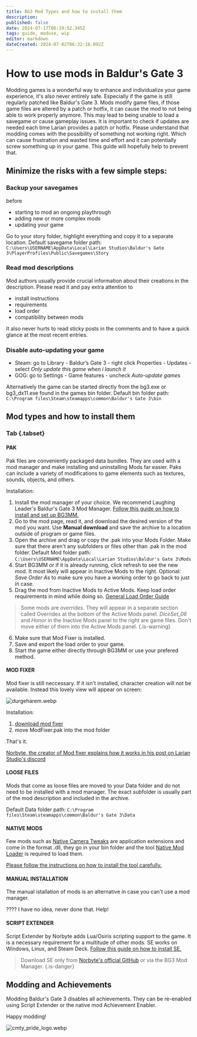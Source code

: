 ```yaml
---
title: BG3 Mod Types and how to install them
description: 
published: false
date: 2024-07-17T06:19:52.345Z
tags: guide, moduse, wip
editor: markdown
dateCreated: 2024-07-02T06:32:16.092Z
---
```


# How to use mods in Baldur's Gate 3


Modding games is a wonderful way to enhance and individualize your game experience, it's also never entirely safe. Especially if the game is still regularly patched like Baldur's Gate 3. 
Mods modify game files, if those game files are altered by a patch or hotfix, it can cause the mod to not being able to work properly anymore. This may lead to being unable to load a savegame or cause gameplay issues. It is important to check if updates are needed each time Larian provides a patch or hotfix.
Please understand that modding comes with the possibility of something not working right. Which can cause frustration and wasted time and effort and it can potentially screw something up in your game.
This guide will hopefully help to prevent that.

## Minimize the risks with a few simple steps:
### Backup your savegames
before
- starting to mod an ongoing playthrough
- adding new or more complex mods
- updating your game

Go to your story folder, highlight everything and copy it to a separate location. Default savegame folder path: 
```C:\Users\USERNAME\AppData\Local\Larian Studios\Baldur's Gate 3\PlayerProfiles\Public\Savegames\Story```

### Read mod descriptions
Mod authors usually provide crucial information about their creations in the description. Please read it and pay extra attention to 
- install instructions
- requirements
- load order
- compatibility between mods

It also never hurts to read sticky posts in the comments and to have a quick glance at the most recent entries.

### Disable auto-updating your game
- Steam: go to Library - Baldur’s Gate 3 - right click Properties - Updates - select *Only update this game when i launch it*
- GOG: go to Settings - Game features - uncheck *Auto-update games*

Alternatively the game can be started directly from the bg3.exe or bg3_dx11.exe found in the games bin folder.
Default bin folder path:
```C:\Program files\Steam\steamapps\common\Baldur's Gate 3\bin```

## Mod types and how to install them

### Tab {.tabset}
#### PAK
Pak files are conveniently packaged data bundles. They are used with a mod manager and make installing and uninstalling Mods far easier. Paks can include a variety of modifications to game elements such as textures, sounds, objects, and others.

Installation:

1. Install the mod manager of your choice. We recommend Laughing Leader's Baldur's Gate 3 Mod Manager. [Follow this guide on how to install and set up BG3MM.](https://wiki.bg3.community/en/Tutorials/Mod-Use/Installation-Of-BG3MM)
2. Go to the mod page, read it, and download the desired version of the mod you want. Use **Manual download** and save the archive to a location outside of program or game files.
3. Open the archive and drag or copy the .pak into your Mods Folder. Make sure that there aren't any subfolders or files other than .pak in the mod folder.
Default Mod folder path:
```C:\Users\USERNAME\AppData\Local\Larian Studios\Baldur's Gate 3\Mods```
4. Start BG3MM or if it is already running, click refresh to see the new mod. It most likely will appear in Inactive Mods to the right.
Optional: *Save Order As* to make sure you have a working order to go back to just in case.
5. Drag the mod from Inactive Mods to Active Mods. Keep load order requirements in mind while doing so. [General Load Order Guide](/Tutorials/Mod-Use/general-load-order)
> Some mods are *overrides*. They will appear in a separate section called Overrides at the bottom of the Active Mods panel.
*DiceSet_06* and *Honor* in the Inactive Mods panel to the right are game files.
Don't move either of them into the Active Mods panel.
{.is-warning}
6. Make sure that Mod Fixer is installed.
7. Save and export the load order to your game.
8. Start the game either directly through BG3MM or use your prefered method.

#### MOD FIXER
Mod fixer is still neccessary. If it isn't installed, character creation will not be available. Instead this lovely view will appear on screen:

![durgeharem.webp](/mod-use/install-mods/durgeharem.webp)

Installation:
1. [download mod fixer](https://www.nexusmods.com/baldursgate3/mods/141)
2. move ModFixer.pak into the mod folder

That's it.

[Norbyte, the creator of Mod fixer explains how it works in his post on Larian Studio's discord](https://discord.com/channels/98922182746329088/767804218819477515/784392518883868674)

#### LOOSE FILES

Mods that come as loose files are moved to your Data folder and do not need to be installed with a mod manager. The exact subfolder is usually part of the mod description and included in the archive.

Default Data folder path:
```C:\Program files\Steam\steamapps\common\Baldur's Gate 3\Data```
#### NATIVE MODS

Few mods such as [Native Camera Tweaks](https://www.nexusmods.com/baldursgate3/mods/945) are application extensions and come in the format .dll, they go in your bin folder and the tool [Native Mod Loader](https://www.nexusmods.com/baldursgate3/mods/944) is required to load them.

[Please follow the instructions on how to install the tool carefully.](https://www.nexusmods.com/baldursgate3/mods/944)

#### MANUAL INSTALLATION
The manual istallation of mods is an alternative in case you can't use a mod manager.

???? I have no idea, never done that. Help!
<!-- https://bg3.wiki/wiki/Modding:Installing_mods &
https://www.nexusmods.com/baldursgate3/articles/129 may be useful-->

#### SCRIPT EXTENDER

Script Extender by Norbyte adds Lua/Osiris scripting support to the game. It is a necessary requirement for a multitude of other mods.
SE works on Windows, Linux, and Steam Deck. [Follow this guide on how to install SE.](/Tutorials/Mod-Use/How-to-install-Script-Extender)
> Download SE only from [Norbyte's official GitHub](https://github.com/Norbyte/bg3se/releases) or via the BG3 Mod Manager.
{.is-danger}
## Modding and Achievements
Modding Baldur's Gate 3 disables all achievements. They can be re-enabled using Script Extender or the native mod Achievement Enabler.

Happy modding!

![cmty_pride_logo.webp](/test/alithea/cmty_pride_logo.webp)